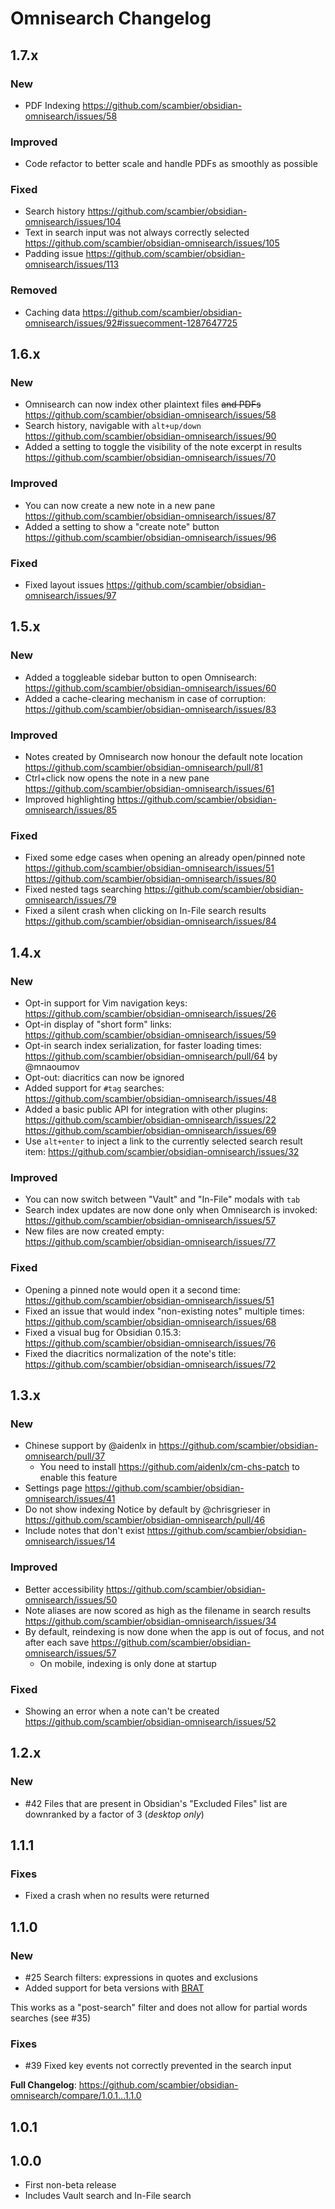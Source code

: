 # Omnisearch Changelog

## 1.7.x

### New

- PDF Indexing https://github.com/scambier/obsidian-omnisearch/issues/58

### Improved

- Code refactor to better scale and handle PDFs as smoothly as possible

### Fixed

- Search history https://github.com/scambier/obsidian-omnisearch/issues/104
- Text in search input was not always correctly selected https://github.com/scambier/obsidian-omnisearch/issues/105
- Padding issue https://github.com/scambier/obsidian-omnisearch/issues/113

### Removed

- Caching data https://github.com/scambier/obsidian-omnisearch/issues/92#issuecomment-1287647725


## 1.6.x

### New

- Omnisearch can now index other plaintext files ~~and PDFs~~ https://github.com/scambier/obsidian-omnisearch/issues/58
- Search history, navigable with <code>alt+up/down</code> https://github.com/scambier/obsidian-omnisearch/issues/90 
- Added a setting to toggle the visibility of the note excerpt in results https://github.com/scambier/obsidian-omnisearch/issues/70

### Improved

- You can now create a new note in a new pane https://github.com/scambier/obsidian-omnisearch/issues/87
- Added a setting to show a "create note" button https://github.com/scambier/obsidian-omnisearch/issues/96

### Fixed

- Fixed layout issues https://github.com/scambier/obsidian-omnisearch/issues/97

## 1.5.x

### New

* Added a toggleable sidebar button to open Omnisearch: https://github.com/scambier/obsidian-omnisearch/issues/60
* Added a cache-clearing mechanism in case of corruption: https://github.com/scambier/obsidian-omnisearch/issues/83

### Improved

* Notes created by Omnisearch now honour the default note location https://github.com/scambier/obsidian-omnisearch/pull/81
* Ctrl+click now opens the note in a new pane https://github.com/scambier/obsidian-omnisearch/issues/61
* Improved highlighting https://github.com/scambier/obsidian-omnisearch/issues/85

### Fixed

* Fixed some edge cases when opening an already open/pinned note https://github.com/scambier/obsidian-omnisearch/issues/51 https://github.com/scambier/obsidian-omnisearch/issues/80
* Fixed nested tags searching https://github.com/scambier/obsidian-omnisearch/issues/79
* Fixed a silent crash when clicking on In-File search results https://github.com/scambier/obsidian-omnisearch/issues/84

## 1.4.x

### New

- Opt-in support for Vim navigation keys: https://github.com/scambier/obsidian-omnisearch/issues/26
- Opt-in display of "short form" links: https://github.com/scambier/obsidian-omnisearch/issues/59
- Opt-in search index serialization, for faster loading times: https://github.com/scambier/obsidian-omnisearch/pull/64 by @mnaoumov
- Opt-out: diacritics can now be ignored
- Added support for `#tag` searches: https://github.com/scambier/obsidian-omnisearch/issues/48
- Added a basic public API for integration with other plugins: https://github.com/scambier/obsidian-omnisearch/issues/22 https://github.com/scambier/obsidian-omnisearch/issues/69
- Use `alt+enter` to inject a link to the currently selected search result item: https://github.com/scambier/obsidian-omnisearch/issues/32


### Improved

- You can now switch between "Vault" and "In-File" modals with `tab`
- Search index updates are now done only when Omnisearch is invoked: https://github.com/scambier/obsidian-omnisearch/issues/57
- New files are now created empty: https://github.com/scambier/obsidian-omnisearch/issues/77

### Fixed

- Opening a pinned note would open it a second time: https://github.com/scambier/obsidian-omnisearch/issues/51
- Fixed an issue that would index "non-existing notes" multiple times: https://github.com/scambier/obsidian-omnisearch/issues/68
- Fixed a visual bug for Obsidian 0.15.3: https://github.com/scambier/obsidian-omnisearch/issues/76 
- Fixed the diacritics normalization of the note's title: https://github.com/scambier/obsidian-omnisearch/issues/72

## 1.3.x

### New

* Chinese support by @aidenlx in https://github.com/scambier/obsidian-omnisearch/pull/37
  * You need to install https://github.com/aidenlx/cm-chs-patch to enable this feature
* Settings page https://github.com/scambier/obsidian-omnisearch/issues/41
* Do not show indexing Notice by default by @chrisgrieser in https://github.com/scambier/obsidian-omnisearch/pull/46
* Include notes that don't exist https://github.com/scambier/obsidian-omnisearch/issues/14

### Improved

* Better accessibility https://github.com/scambier/obsidian-omnisearch/issues/50
* Note aliases are now scored as high as the filename in search results https://github.com/scambier/obsidian-omnisearch/issues/34
* By default, reindexing is now done when the app is out of focus, and not after each save https://github.com/scambier/obsidian-omnisearch/issues/57
  * On mobile, indexing is only done at startup

### Fixed

* Showing an error when a note can't be created https://github.com/scambier/obsidian-omnisearch/issues/52


## 1.2.x

### New
* #42 Files that are present in Obsidian's "Excluded Files" list are downranked by a factor of 3 (_desktop only_)

## 1.1.1

### Fixes
* Fixed a crash when no results were returned

## 1.1.0

### New
* #25 Search filters: expressions in quotes and exclusions
* Added support for beta versions with [BRAT](https://github.com/TfTHacker/obsidian42-brat)

This works as a "post-search" filter and does not allow for partial words searches (see #35)

### Fixes
* #39 Fixed key events not correctly prevented in the search input

**Full Changelog**: https://github.com/scambier/obsidian-omnisearch/compare/1.0.1...1.1.0

## 1.0.1

## 1.0.0

* First non-beta release
* Includes Vault search and In-File search
